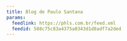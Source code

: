 ```yaml
---
title: Blog de Paulo Santana
params:
  feedlink: https://phls.com.br/feed.xml
  feedid: 588c75c83a4375a0343d1d8adf7a2ded
---
```

